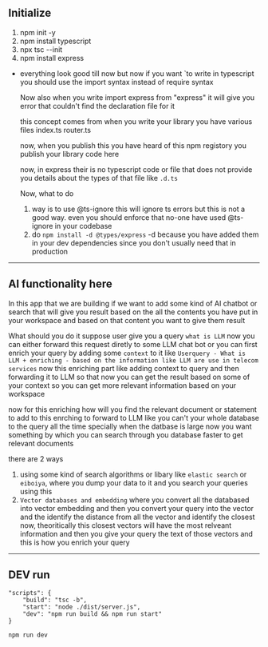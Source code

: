 ## Initialize

1. npm init -y
2. npm install typescript
3. npx tsc --init
4. npm install express 
- everything look good till now but now if you want `to write in typescript you should use the import syntax instead of require syntax

    Now also when you write import express from "express" it will give you error that couldn't find the declaration file for it

    this concept comes from when you write your library you have various files index.ts router.ts

    now, when you publish this you have heard of this npm registory you publish your library code here

    now, in express their is no typescript code or file that does not provide you details about the types of that file like `.d.ts` 

    Now, what to do 
    1. way is to use @ts-ignore this will ignore ts errors but this is not a good way. even you should enforce that no-one have used @ts-ignore in your codebase
    2. do `npm install -d @types/express` -d because you have added them in your dev dependencies since you don't usually need that in production 





------------------------
## AI functionality here 
In this app that we are building if we want to add some kind of AI chatbot or search that will give you result based on the all the contents you have put in your workspace and based on that content you want to give them result 

What should you do it suppose user give you a query `what is LLM` now you can either forward this request diretly to some LLM chat bot or you can first enrich your query by adding some `context` to it like `Userquery - What is LLM + enriching - based on the information like LLM are use in telecom services` now this enriching part like adding context to query and then forwarding it to LLM so that now you can get the result based on some of your context so you can get more relevant information based on your workspace 

now for this enriching how will you find the relevant document or statement to add to this enrching to forward to LLM like you can't your whole database to the query all the time specially when the datbase is large now you want something by which you can search through you database faster to get relevant documents 

there are 2 ways 
1. using some kind of search algorithms or libary like `elastic search` or `eiboiya`, where you dump your data to it and you search your queries using this 
2. `Vector databases and embedding` where you convert all the databased into vector embedding and then you convert your query into the vector and the identify the distance from all the vector and identify the closest now, theoritically this closest vectors will have the most relveant information and then you give your query the text of those vectors and this is how you enrich your query 

-----------------
## DEV run
    "scripts": {
        "build": "tsc -b", 
        "start": "node ./dist/server.js",
        "dev": "npm run build && npm run start"
    }
`npm run dev`
